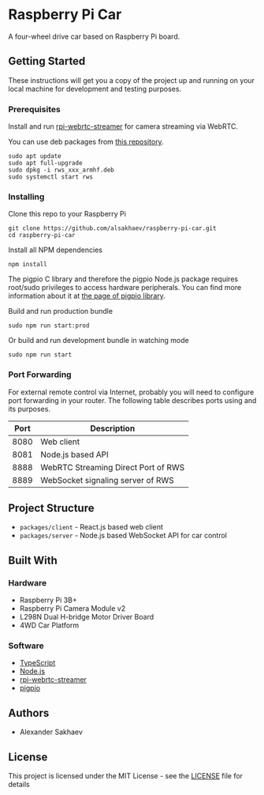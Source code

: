 # Raspberry Pi Car

A four-wheel drive car based on Raspberry Pi board.

## Getting Started

These instructions will get you a copy of the project up and running on your local machine for development and testing purposes.

### Prerequisites

Install and run [rpi-webrtc-streamer](https://github.com/kclyu/rpi-webrtc-streamer) for camera streaming via WebRTC.

You can use deb packages from [this repository](https://github.com/kclyu/rpi-webrtc-streamer-deb).

```
sudo apt update
sudo apt full-upgrade
sudo dpkg -i rws_xxx_armhf.deb
sudo systemctl start rws
```

### Installing

Clone this repo to your Raspberry Pi
```
git clone https://github.com/alsakhaev/raspberry-pi-car.git
cd raspberry-pi-car
```

Install all NPM dependencies
```
npm install
```

The pigpio C library and therefore the pigpio Node.js package requires root/sudo privileges to access hardware peripherals.
You can find more information about it at [the page of pigpio library](https://github.com/fivdi/pigpio).

Build and run production bundle
```
sudo npm run start:prod
```

Or build and run development bundle in watching mode
```
sudo npm run start
```

### Port Forwarding

For external remote control via Internet, probably you will need to configure port forwarding in your router. The following table describes ports using and its purposes.

| Port | Description                         |
| ---- | ----------------------------------- |
| 8080 | Web client                          |
| 8081 | Node.js based API                   |
| 8888 | WebRTC Streaming Direct Port of RWS |
| 8889 | WebSocket signaling server of RWS   |

## Project Structure

- `packages/client` - React.js based web client
- `packages/server` - Node.js based WebSocket API for car control

## Built With

### Hardware

* Raspberry Pi 3B+
* Raspberry Pi Camera Module v2
* L298N Dual H-bridge Motor Driver Board
* 4WD Car Platform

### Software

* [TypeScript](https://www.typescriptlang.org/)
* [Node.js](https://nodejs.org/)
* [rpi-webrtc-streamer](https://github.com/kclyu/rpi-webrtc-streamer)
* [pigpio](https://github.com/fivdi/pigpio)

## Authors

* Alexander Sakhaev

## License

This project is licensed under the MIT License - see the [LICENSE](LICENSE) file for details
